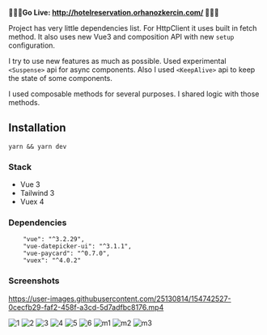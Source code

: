 **🎉🎉🎉Go Live: http://hotelreservation.orhanozkercin.com/ 🎉🎉🎉**


Project has very little dependencies list. For HttpClient it uses built in fetch method. It also uses new Vue3 and composition API with new `setup` configuration.

I try to use new features as much as possible. Used experimental `<Suspense>` api for async components. Also I used `<KeepAlive>` api to keep the state of some components.

I used composable methods for several purposes. I shared logic with those methods.

## Installation 

` yarn && yarn dev `

### Stack
- Vue 3
- Tailwind 3
- Vuex 4

### Dependencies
```
    "vue": "^3.2.29",
    "vue-datepicker-ui": "^3.1.1",
    "vue-paycard": "^0.7.0",
    "vuex": "^4.0.2"
```

### Screenshots

https://user-images.githubusercontent.com/25130814/154742527-0cecfb29-faf2-458f-a3cd-5d7adfbc8176.mp4

![1](https://user-images.githubusercontent.com/25130814/154742368-2e8748ad-42ad-429c-ad8c-23990e5e25af.png)
![2](https://user-images.githubusercontent.com/25130814/154742373-aae3fec0-e2f9-4d1e-b810-88531350e87e.png)
![3](https://user-images.githubusercontent.com/25130814/154742399-9975afab-461d-49eb-8859-f3c37a2514af.png)
![4](https://user-images.githubusercontent.com/25130814/154742432-cc674eef-68c6-40cc-a627-1e30e5e565c2.png)
![5](https://user-images.githubusercontent.com/25130814/154742437-09f11739-edae-4f9c-825c-4564b9a73e34.png)
![6](https://user-images.githubusercontent.com/25130814/154742442-b46c56c0-3e1e-4322-8bcb-55a0f71dcdd5.png)
![m1](https://user-images.githubusercontent.com/25130814/154742447-bc0be89f-ee7c-47cf-aaf0-42b58b4c9980.png)
![m2](https://user-images.githubusercontent.com/25130814/154742451-5d860907-4cb3-49fb-b74d-b8e3abec7a08.png)
![m3](https://user-images.githubusercontent.com/25130814/154742461-b2209869-4b18-4ea2-ba0f-d5c43631c24d.png)

